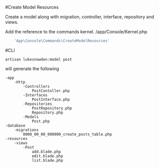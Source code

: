 
#Create Model Resources

Create a model along with migration, controller, interface, repository and views.

Add the reference to the commands kernel.
/app/Console/Kernel.php

```php
	'App\Console\Commands\CreateModelResources'
```

#CLI

```cli
artisan lukesnowden:model post
```

will generate the following

```cli
-app
	-Http
		-Controllers
			PostContoller.php
		-Interfaces
			PostInterface.php
		-Repositories
			PostRepository.php
			Repository.php
		-Models
			Post.php
-database
	-migrations
		0000_00_00_000000_create_posts_table.php
-resources
	-views
		-Post
			add.blade.php
			edit.blade.php
			list.blade.php
```